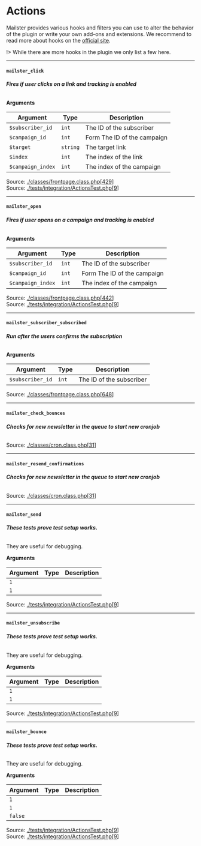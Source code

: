 # Actions
Mailster provides various hooks and filters you can use to alter the behavior of the plugin or write your own add-ons and extensions. We recommend to read more about hooks on the [official site](https://developer.wordpress.org/plugins/hooks/).

!>  While there are more hooks in the plugin we only list a few here.

<hr>

#### `mailster_click`

###### **Fires if user clicks on a link and tracking is enabled**

**Arguments**

Argument | Type | Description
-------- | ---- | -----------
`$subscriber_id` | `int` | The ID of the subscriber
`$campaign_id` | `int` | Form The ID of the campaign
`$target` | `string` | The target link
`$index` | `int` | The index of the link
`$campaign_index` | `int` | The index of the campaign

Source: [./classes/frontpage.class.php](https://github.com/evrpress/mailster/blob/4.1.2/./classes/frontpage.class.php)[[429](https://github.com/evrpress/mailster/blob/4.1.2/./classes/frontpage.class.php#L429-L438)]<br>Source: [./tests/integration/ActionsTest.php](https://github.com/evrpress/mailster/blob/4.1.2/./tests/integration/ActionsTest.php)[[9](https://github.com/evrpress/mailster/blob/4.1.2/./tests/integration/ActionsTest.php#L9-L40)]<br>

<hr>

#### `mailster_open`

###### **Fires if user opens on a campaign and tracking is enabled**

**Arguments**

Argument | Type | Description
-------- | ---- | -----------
`$subscriber_id` | `int` | The ID of the subscriber
`$campaign_id` | `int` | Form The ID of the campaign
`$campaign_index` | `int` | The index of the campaign

Source: [./classes/frontpage.class.php](https://github.com/evrpress/mailster/blob/4.1.2/./classes/frontpage.class.php)[[442](https://github.com/evrpress/mailster/blob/4.1.2/./classes/frontpage.class.php#L442-L449)]<br>Source: [./tests/integration/ActionsTest.php](https://github.com/evrpress/mailster/blob/4.1.2/./tests/integration/ActionsTest.php)[[9](https://github.com/evrpress/mailster/blob/4.1.2/./tests/integration/ActionsTest.php#L9-L31)]<br>

<hr>

#### `mailster_subscriber_subscribed`

###### **Run after the users confirms the subscription**

**Arguments**

Argument | Type | Description
-------- | ---- | -----------
`$subscriber_id` | `int` | The ID of the subscriber

Source: [./classes/frontpage.class.php](https://github.com/evrpress/mailster/blob/4.1.2/./classes/frontpage.class.php)[[648](https://github.com/evrpress/mailster/blob/4.1.2/./classes/frontpage.class.php#L648-L653)]<br>

<hr>

#### `mailster_check_bounces`

###### **Checks for new newsletter in the queue to start new cronjob**


Source: [./classes/cron.class.php](https://github.com/evrpress/mailster/blob/4.1.2/./classes/cron.class.php)[[31](https://github.com/evrpress/mailster/blob/4.1.2/./classes/cron.class.php#L31-L37)]<br>

<hr>

#### `mailster_resend_confirmations`

###### **Checks for new newsletter in the queue to start new cronjob**


Source: [./classes/cron.class.php](https://github.com/evrpress/mailster/blob/4.1.2/./classes/cron.class.php)[[31](https://github.com/evrpress/mailster/blob/4.1.2/./classes/cron.class.php#L31-L40)]<br>

<hr>

#### `mailster_send`

###### **These tests prove test setup works.**

They are useful for debugging.

**Arguments**

Argument | Type | Description
-------- | ---- | -----------
`1` |  | 
`1` |  | 

Source: [./tests/integration/ActionsTest.php](https://github.com/evrpress/mailster/blob/4.1.2/./tests/integration/ActionsTest.php)[[9](https://github.com/evrpress/mailster/blob/4.1.2/./tests/integration/ActionsTest.php#L9-L22)]<br>

<hr>

#### `mailster_unsubscribe`

###### **These tests prove test setup works.**

They are useful for debugging.

**Arguments**

Argument | Type | Description
-------- | ---- | -----------
`1` |  | 
`1` |  | 

Source: [./tests/integration/ActionsTest.php](https://github.com/evrpress/mailster/blob/4.1.2/./tests/integration/ActionsTest.php)[[9](https://github.com/evrpress/mailster/blob/4.1.2/./tests/integration/ActionsTest.php#L9-L49)]<br>

<hr>

#### `mailster_bounce`

###### **These tests prove test setup works.**

They are useful for debugging.

**Arguments**

Argument | Type | Description
-------- | ---- | -----------
`1` |  | 
`1` |  | 
`false` |  | 

Source: [./tests/integration/ActionsTest.php](https://github.com/evrpress/mailster/blob/4.1.2/./tests/integration/ActionsTest.php)[[9](https://github.com/evrpress/mailster/blob/4.1.2/./tests/integration/ActionsTest.php#L9-L58)]<br>Source: [./tests/integration/ActionsTest.php](https://github.com/evrpress/mailster/blob/4.1.2/./tests/integration/ActionsTest.php)[[9](https://github.com/evrpress/mailster/blob/4.1.2/./tests/integration/ActionsTest.php#L9-L66)]<br>



